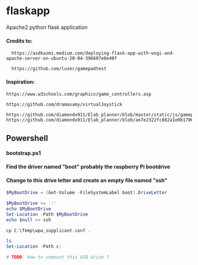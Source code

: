 # flaskapp
Apache2 python flask application



#### Credits to:
```
  https://asdkazmi.medium.com/deploying-flask-app-with-wsgi-and-apache-server-on-ubuntu-20-04-396607e0e40f
  
  https://github.com/luser/gamepadtest
```

#### Inspiration:
```
https://www.w3schools.com/graphics/game_controllers.asp

https://github.com/dramasamy/virtualJoystick

https://github.com/diamondx911/Elab_planner/blob/master/static/js/gamepad.js
https://github.com/diamondx911/Elab_planner/blob/ae7e2322fc882a1e0b170619d0d813f1e1fafc0f/hello.py
```




## Powershell


#### bootstrap.ps1

#### Find the driver named "boot" probably the raspberry Pi bootdrive
#### Change to this drive letter and create an empty file named "ssh"

```powershell
$MyBootDrive = (Get-Volume -FileSystemLabel boot).DriveLetter

$MyBootDrive += ':'
echo $MyBootDrive
Set-Location -Path $MyBootDrive
echo $null >> ssh

cp C:\Temp\wpa_supplicant.conf .

ls
Set-Location -Path c:

# TODO: How to unmount this USB drive ?
```



